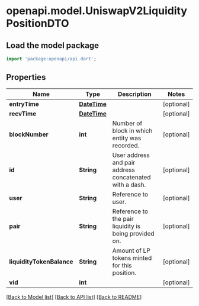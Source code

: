 # openapi.model.UniswapV2LiquidityPositionDTO

## Load the model package
```dart
import 'package:openapi/api.dart';
```

## Properties
Name | Type | Description | Notes
------------ | ------------- | ------------- | -------------
**entryTime** | [**DateTime**](DateTime.md) |  | [optional] 
**recvTime** | [**DateTime**](DateTime.md) |  | [optional] 
**blockNumber** | **int** | Number of block in which entity was recorded. | [optional] 
**id** | **String** | User address and pair address concatenated with a dash. | [optional] 
**user** | **String** | Reference to user. | [optional] 
**pair** | **String** | Reference to the pair liquidity is being provided on. | [optional] 
**liquidityTokenBalance** | **String** | Amount of LP tokens minted for this position. | [optional] 
**vid** | **int** |  | [optional] 

[[Back to Model list]](../README.md#documentation-for-models) [[Back to API list]](../README.md#documentation-for-api-endpoints) [[Back to README]](../README.md)


